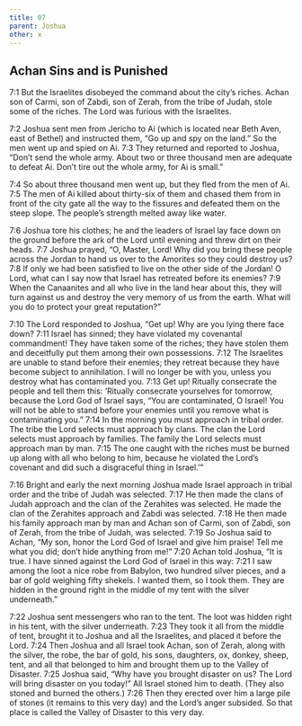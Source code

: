 ```yaml
---
title: 07
parent: Joshua
other: x
---
```


## Achan Sins and is Punished

<a name="7:1">7:1</a> But the Israelites disobeyed the command about the city’s riches. Achan son of Carmi, son of Zabdi, son of Zerah, from the tribe of Judah, stole some of the riches. The Lord was furious with the Israelites.

<a name="7:2">7:2</a> Joshua sent men from Jericho to Ai (which is located near Beth Aven, east of Bethel) and instructed them, “Go up and spy on the land.” So the men went up and spied on Ai. <a name="7:3">7:3</a> They returned and reported to Joshua, “Don’t send the whole army. About two or three thousand men are adequate to defeat Ai. Don’t tire out the whole army, for Ai is small.”

<a name="7:4">7:4</a> So about three thousand men went up, but they fled from the men of Ai. <a name="7:5">7:5</a> The men of Ai killed about thirty-six of them and chased them from in front of the city gate all the way to the fissures and defeated them on the steep slope. The people’s strength melted away like water.

<a name="7:6">7:6</a> Joshua tore his clothes; he and the leaders of Israel lay face down on the ground before the ark of the Lord until evening and threw dirt on their heads. <a name="7:7">7:7</a> Joshua prayed, “O, Master, Lord! Why did you bring these people across the Jordan to hand us over to the Amorites so they could destroy us? <a name="7:8">7:8</a> If only we had been satisfied to live on the other side of the Jordan! O Lord, what can I say now that Israel has retreated before its enemies? <a name="7:9">7:9</a> When the Canaanites and all who live in the land hear about this, they will turn against us and destroy the very memory of us from the earth. What will you do to protect your great reputation?”

<a name="7:10">7:10</a> The Lord responded to Joshua, “Get up! Why are you lying there face down? <a name="7:11">7:11</a> Israel has sinned; they have violated my covenantal commandment! They have taken some of the riches; they have stolen them and deceitfully put them among their own possessions. <a name="7:12">7:12</a> The Israelites are unable to stand before their enemies; they retreat because they have become subject to annihilation. I will no longer be with you, unless you destroy what has contaminated you. <a name="7:13">7:13</a> Get up! Ritually consecrate the people and tell them this: ‘Ritually consecrate yourselves for tomorrow, because the Lord God of Israel says, “You are contaminated, O Israel! You will not be able to stand before your enemies until you remove what is contaminating you.” <a name="7:14">7:14</a> In the morning you must approach in tribal order. The tribe the Lord selects must approach by clans. The clan the Lord selects must approach by families. The family the Lord selects must approach man by man. <a name="7:15">7:15</a> The one caught with the riches must be burned up along with all who belong to him, because he violated the Lord’s covenant and did such a disgraceful thing in Israel.’”

<a name="7:16">7:16</a> Bright and early the next morning Joshua made Israel approach in tribal order and the tribe of Judah was selected. <a name="7:17">7:17</a> He then made the clans of Judah approach and the clan of the Zerahites was selected. He made the clan of the Zerahites approach and Zabdi was selected. <a name="7:18">7:18</a> He then made his family approach man by man and Achan son of Carmi, son of Zabdi, son of Zerah, from the tribe of Judah, was selected. <a name="7:19">7:19</a> So Joshua said to Achan, “My son, honor the Lord God of Israel and give him praise! Tell me what you did; don’t hide anything from me!” <a name="7:20">7:20</a> Achan told Joshua, “It is true. I have sinned against the Lord God of Israel in this way: <a name="7:21">7:21</a> I saw among the loot a nice robe from Babylon, two hundred silver pieces, and a bar of gold weighing fifty shekels. I wanted them, so I took them. They are hidden in the ground right in the middle of my tent with the silver underneath.”

<a name="7:22">7:22</a> Joshua sent messengers who ran to the tent. The loot was hidden right in his tent, with the silver underneath. <a name="7:23">7:23</a> They took it all from the middle of tent, brought it to Joshua and all the Israelites, and placed it before the Lord. <a name="7:24">7:24</a> Then Joshua and all Israel took Achan, son of Zerah, along with the silver, the robe, the bar of gold, his sons, daughters, ox, donkey, sheep, tent, and all that belonged to him and brought them up to the Valley of Disaster. <a name="7:25">7:25</a> Joshua said, “Why have you brought disaster on us? The Lord will bring disaster on you today!” All Israel stoned him to death. (They also stoned and burned the others.) <a name="7:26">7:26</a> Then they erected over him a large pile of stones (it remains to this very day) and the Lord’s anger subsided. So that place is called the Valley of Disaster to this very day.
